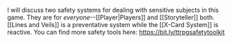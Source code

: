 I will discuss two safety systems for dealing with sensitive subjects in this game. They are for *everyone*--[[Player|Players]] and [[Storyteller]] both. [[Lines and Veils]] is a preventative system while the [[X-Card System]] is reactive. You can find more safety tools here: https://bit.ly/ttrpgsafetytoolkit